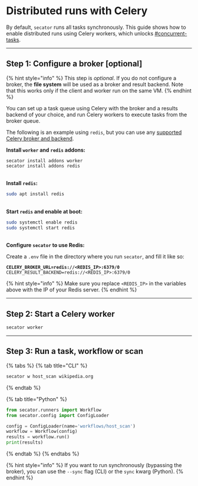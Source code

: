 # Distributed runs with Celery

By default, `secator` runs all tasks synchronously. This guide shows how to enable distributed runs using Celery workers, which unlocks [#concurrent-tasks](../for-developers/writing-workflows.md#concurrent-tasks "mention").

***

## Step 1: Configure a broker \[optional]

{% hint style="info" %}
This step is _optional_. If you do not configure a broker, the **file system** will be used as a broker and result backend. Note that this works only if the client and worker run on the same VM.
{% endhint %}

You can set up a task queue using Celery with the broker and a results backend of your choice, and run Celery workers to execute tasks from the broker queue.

The following is an example using `redis`, but you can use any [supported Celery broker and backend](https://docs.celeryq.dev/en/stable/getting-started/backends-and-brokers/index.html).

**Install `worker`  and `redis`   addons:**

```
secator install addons worker
secator install addons redis
```

\
**Install `redis`:**

```sh
sudo apt install redis
```

\
**Start `redis` and enable at boot:**

```sh
sudo systemctl enable redis
sudo systemctl start redis
```

\
**Configure `secator` to use Redis:**

Create a `.env` file in the directory where you run `secator`, and fill it like so:

<pre class="language-sh"><code class="lang-sh"><strong>CELERY_BROKER_URL=redis://&#x3C;REDIS_IP>:6379/0
</strong>CELERY_RESULT_BACKEND=redis://&#x3C;REDIS_IP>:6379/0
</code></pre>

{% hint style="info" %}
Make sure you replace `<REDIS_IP>` in the variables above with the IP of your Redis server.
{% endhint %}

***

## **Step 2: Start a Celery worker**

```sh
secator worker
```

***

## **Step 3: Run a task, workflow or scan**

{% tabs %}
{% tab title="CLI" %}
```bash
secator w host_scan wikipedia.org
```
{% endtab %}

{% tab title="Python" %}
```python
from secator.runners import Workflow
from secator.config import ConfigLoader

config = ConfigLoader(name='workflows/host_scan')
workflow = Workflow(config)
results = workflow.run()
print(results)
```
{% endtab %}
{% endtabs %}

{% hint style="info" %}
If you want to run synchronously (bypassing the broker), you can use the `--sync` flag (CLI) or the `sync` kwarg (Python).
{% endhint %}

